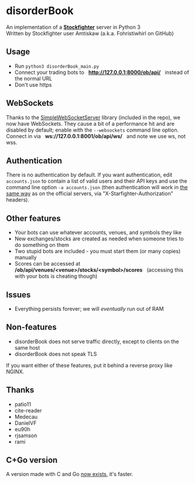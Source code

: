 # disorderBook
An implementation of a **[Stockfighter](http://stockfighter.io)** server in Python 3<br>
Written by Stockfighter user Amtiskaw (a.k.a. Fohristiwhirl on GitHub)

## Usage

* Run `python3 disorderBook_main.py`
* Connect your trading bots to &nbsp; **http://127.0.0.1:8000/ob/api/** &nbsp; instead of the normal URL
* Don't use https

## WebSockets

Thanks to the [SimpleWebSocketServer](https://github.com/dpallot/simple-websocket-server) library (included in the repo), we now have WebSockets. They cause a bit of a performance hit and are disabled by default; enable with the `--websockets` command line option. Connect in via &nbsp; **ws://127.0.0.1:8001/ob/api/ws/** &nbsp; and note we use ws, not wss.

## Authentication

There is no authentication by default. If you want authentication, edit `accounts.json` to contain a list of valid users and their API keys and use the command line option `-a accounts.json` (then authentication will work in [the same way](https://starfighter.readme.io/docs/api-authentication-authorization) as on the official servers, via "X-Starfighter-Authorization" headers).

## Other features

* Your bots can use whatever accounts, venues, and symbols they like
* New exchanges/stocks are created as needed when someone tries to do something on them
* Two stupid bots are included - you must start them (or many copies) manually
* Scores can be accessed at &nbsp; **/ob/api/venues/&lt;venue&gt;/stocks/&lt;symbol&gt;/scores** &nbsp; (accessing this with your bots is cheating though)

## Issues

* Everything persists forever; we will *eventually* run out of RAM

## Non-features

* disorderBook does not serve traffic directly, except to clients on the same host
* disorderBook does not speak TLS

If you want either of these features, put it behind a reverse proxy like NGINX.

## Thanks

* patio11
* cite-reader
* Medecau
* DanielVF
* eu90h
* rjsamson
* rami

## C+Go version

A version made with C and Go [now exists](https://github.com/fohristiwhirl/disorderCook), it's faster.
